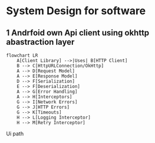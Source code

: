 # System Design for software 

## 1 Andrfoid own Api client using okhttp abastraction layer 
```
flowchart LR
    A[Client Library] -->|Uses| B[HTTP Client]
    B --> C[HttpURLConnection/OkHttp]
    A --> D[Request Model]
    A --> E[Response Model]
    D --> F[Serialization]
    E --> F[Deserialization]
    A --> G[Error Handling]
    A --> H[Interceptors]
    G --> I[Network Errors]
    G --> J[HTTP Errors]
    G --> K[Timeouts]
    H --> L[Logging Interceptor]
    H --> M[Retry Interceptor]

```
Ui path 
